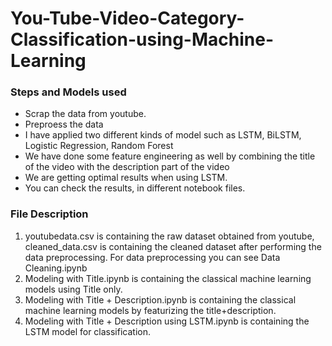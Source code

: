 # You-Tube-Video-Category-Classification-using-Machine-Learning
### Steps and Models used
-  Scrap the data from youtube.
- Preproess the data
- I have applied two different kinds of model such as LSTM, BiLSTM, Logistic Regression, Random Forest
- We have done some feature engineering as well by combining the title of the video with the description part of the video
- We are getting optimal results when using LSTM.
- You can check the results, in different notebook files.

### File Description
1. youtubedata.csv is containing the raw dataset obtained from youtube, cleaned_data.csv is containing the cleaned dataset after performing the data preprocessing. For data preprocessing you can see Data Cleaning.ipynb
2. Modeling with Title.ipynb is containing the classical machine learning models using Title only.
3. Modeling with Title + Description.ipynb is containing the classical machine learning models by featurizing the title+description.
4. Modeling with Title + Description using LSTM.ipynb is containing the LSTM model for classification.
